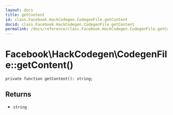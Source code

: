 ```yaml
---
layout: docs
title: getContent
id: class.Facebook.HackCodegen.CodegenFile.getContent
docid: class.Facebook.HackCodegen.CodegenFile.getContent
permalink: /docs/reference/class.Facebook.HackCodegen.CodegenFile.getContent.md
---
```

# Facebook\\HackCodegen\\CodegenFile::getContent()




``` Hack
private function getContent(): string;
```




## Returns




- ` string `